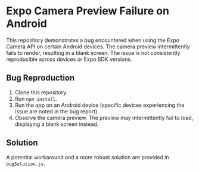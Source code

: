 # Expo Camera Preview Failure on Android

This repository demonstrates a bug encountered when using the Expo Camera API on certain Android devices. The camera preview intermittently fails to render, resulting in a blank screen.  The issue is not consistently reproducible across devices or Expo SDK versions.

## Bug Reproduction

1. Clone this repository.
2. Run `npm install`.
3. Run the app on an Android device (specific devices experiencing the issue are noted in the bug report).
4. Observe the camera preview. The preview may intermittently fail to load, displaying a blank screen instead.

## Solution

A potential workaround and a more robust solution are provided in `bugSolution.js`.